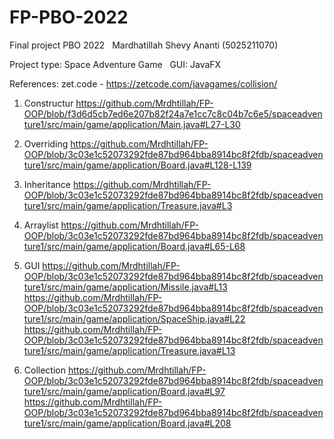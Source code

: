 # FP-PBO-2022
Final project PBO 2022
&nbsp;
Mardhatillah Shevy Ananti 
(5025211070)

Project  type: Space Adventure Game 
&nbsp;
GUI: JavaFX

References:
zet.code -
https://zetcode.com/javagames/collision/

1. Constructur 
https://github.com/Mrdhtillah/FP-OOP/blob/f3d6d5cb7ed6e207b82f24a7e1cc7c8c04b7c6e5/spaceadventure1/src/main/game/application/Main.java#L27-L30

2. Overriding
https://github.com/Mrdhtillah/FP-OOP/blob/3c03e1c52073292fde87bd964bba8914bc8f2fdb/spaceadventure1/src/main/game/application/Board.java#L128-L139

3. Inheritance
https://github.com/Mrdhtillah/FP-OOP/blob/3c03e1c52073292fde87bd964bba8914bc8f2fdb/spaceadventure1/src/main/game/application/Treasure.java#L3

4. Arraylist
https://github.com/Mrdhtillah/FP-OOP/blob/3c03e1c52073292fde87bd964bba8914bc8f2fdb/spaceadventure1/src/main/game/application/Board.java#L65-L68

5. GUI
https://github.com/Mrdhtillah/FP-OOP/blob/3c03e1c52073292fde87bd964bba8914bc8f2fdb/spaceadventure1/src/main/game/application/Missile.java#L13
https://github.com/Mrdhtillah/FP-OOP/blob/3c03e1c52073292fde87bd964bba8914bc8f2fdb/spaceadventure1/src/main/game/application/SpaceShip.java#L22
https://github.com/Mrdhtillah/FP-OOP/blob/3c03e1c52073292fde87bd964bba8914bc8f2fdb/spaceadventure1/src/main/game/application/Treasure.java#L13

6. Collection
https://github.com/Mrdhtillah/FP-OOP/blob/3c03e1c52073292fde87bd964bba8914bc8f2fdb/spaceadventure1/src/main/game/application/Board.java#L97
https://github.com/Mrdhtillah/FP-OOP/blob/3c03e1c52073292fde87bd964bba8914bc8f2fdb/spaceadventure1/src/main/game/application/Board.java#L208
